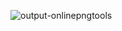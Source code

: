 ![output-onlinepngtools](https://user-images.githubusercontent.com/69584395/172556574-effa683b-c5a0-465b-93cb-a155ec4276eb.png)

